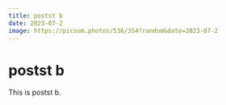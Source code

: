 ```yaml
---
title: postst b
date: 2023-07-2
image: https://picsum.photos/536/354?random&date=2023-07-2
---
```


# postst b

This is postst b.
